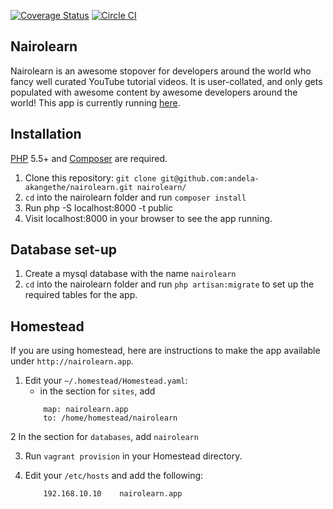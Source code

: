 [![Coverage Status](https://coveralls.io/repos/andela-akangethe/nairolearn/badge.svg?branch=develop&service=github)](https://coveralls.io/github/andela-akangethe/nairolearn?branch=develop)
[![Circle CI](https://circleci.com/gh/andela-akangethe/nairolearn/tree/develop.svg?style=svg)](https://circleci.com/gh/andela-akangethe/nairolearn/tree/develop)

## Nairolearn

Nairolearn is an awesome stopover for developers around the world who fancy well curated YouTube tutorial videos.
It is user-collated, and only gets populated with awesome content by awesome developers around the world! This app is currently running [here](https://nairolearn.herokuapp.com).



## Installation

[PHP](https://php.net) 5.5+ and [Composer](https://getcomposer.org) are required.

1. Clone this repository: `git clone git@github.com:andela-akangethe/nairolearn.git nairolearn/`
2. `cd` into the nairolearn folder and run `composer install`
3. Run php -S localhost:8000 -t public
4. Visit localhost:8000 in your browser to see the app running.

## Database set-up

1. Create a mysql database with the name `nairolearn`
2. `cd` into the nairolearn folder and run `php artisan:migrate` to set up the required tables for the app.

## Homestead

If you are using homestead, here are instructions to make the app available under `http://nairolearn.app`.

1. Edit your `~/.homestead/Homestead.yaml`:
    - in the section for `sites`, add
    ```
        map: nairolearn.app
        to: /home/homestead/nairolearn
    ```

2  In the section for `databases`, add
    ```
         nairolearn
    ```

3. Run `vagrant provision` in your Homestead directory.

4. Edit your `/etc/hosts` and add the following:
    ```
        192.168.10.10    nairolearn.app
    ```
